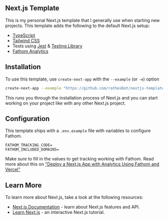 ## Next.js Template

This is my personal Next.js template that I generally use when starting new projects. This template adds the following to the default Next.js setup:

- [TypeScript](https://www.typescriptlang.org/)
- [Tailwind CSS](https://tailwindcss.com/)
- Tests using [Jest](https://jestjs.io/) & [Testing Library](https://testing-library.com/)
- [Fathom Analytics](https://usefathom.com/ref/P1PPJP)

## Installation

To use this template, use `create-next-app` with the `--example` (or `-e`) option

```bash
create-next-app --example "https://github.com/rathesDot/nextjs-template"
```

This runs you through the installation process of Next.js and you can start working on your project like with any other Next.js project.

## Configuration

This template ships with a `.env.example` file with variables to configure Fathom.

```
FATHOM_TRACKING_CODE=
FATHOM_INCLUDED_DOMAINS=
```

Make sure to fill in the values to get tracking working with Fathom. Read more about this on ["Deploy a Next.js App with Analytics Using Fathom and Vercel"](https://vercel.com/guides/deploying-nextjs-using-fathom-analytics-with-vercel)

## Learn More

To learn more about Next.js, take a look at the following resources:

- [Next.js Documentation](https://nextjs.org/docs) - learn about Next.js features and API.
- [Learn Next.js](https://nextjs.org/learn) - an interactive Next.js tutorial.

